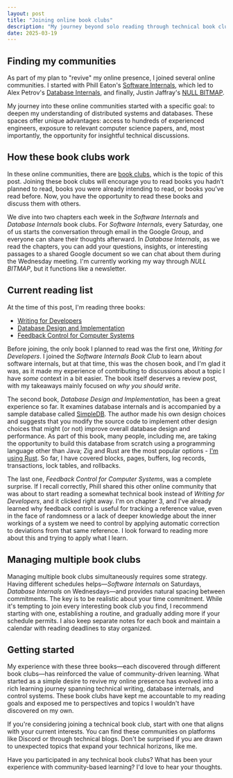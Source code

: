 ```yaml
---
layout: post
title: "Joining online book clubs"
description: "My journey beyond solo reading through technical book clubs: discovering new topics, building systems, and learning alongside curious engineers."
date: 2025-03-19
---
```


## Finding my communities

As part of my plan to "revive" my online presence, I joined several online communities. I started with Phill Eaton's [Software Internals](https://eatonphil.com/bookclub.html), which led to Alex Petrov's [Database Internals](https://www.databass.dev/), and finally, Justin Jaffray's [NULL BITMAP](https://buttondown.com/jaffray/archive/chapters-1-2-of-feedback-control/).

My journey into these online communities started with a specific goal: to deepen my understanding of distributed systems and databases. These spaces offer unique advantages: access to hundreds of experienced engineers, exposure to relevant computer science papers, and, most importantly, the opportunity for insightful technical discussions.

## How these book clubs work

In these online communities, there are [book clubs](https://en.wikipedia.org/wiki/Book_discussion_club), which is the topic of this post. Joining these book clubs will encourage you to read books you hadn’t planned to read, books you were already intending to read, or books you’ve read before. Now, you have the opportunity to read these books and discuss them with others.

We dive into two chapters each week in the *Software Internals* and *Database Internals* book clubs. For *Software Internals*, every Saturday, one of us starts the conversation through email in the Google Group, and everyone can share their thoughts afterward. In *Database Internals*, as we read the chapters, you can add your questions, insights, or interesting passages to a shared Google document so we can chat about them during the Wednesday meeting. I'm currently working my way through *NULL BITMAP*, but it functions like a newsletter.

## Current reading list

At the time of this post, I'm reading three books: 

- [Writing for Developers](https://www.goodreads.com/book/show/219199634-writing-for-developers)
- [Database Design and Implementation](https://www.goodreads.com/book/show/50660727-database-design-and-implementation)
- [Feedback Control for Computer Systems](https://www.goodreads.com/book/show/17239249-feedback-control-for-computer-systems)

Before joining, the only book I planned to read was the first one, *Writing for Developers*. I joined the *Software Internals Book Club* to learn about software internals, but at that time, this was the chosen book, and I'm glad it was, as it made my experience of contributing to discussions about a topic I have _some_ context in a bit easier. The book itself deserves a review post, with my takeaways mainly focused on _why you should write_.

The second book, *Database Design and Implementation*, has been a great experience so far. It examines database internals and is accompanied by a sample database called [SimpleDB](https://cs.bc.edu/~sciore/simpledb/). The author made his own design choices and suggests that you modify the source code to implement other design choices that might (or not) improve overall database design and performance. As part of this book, many people, including me, are taking the opportunity to build this database from scratch using a programming language other than Java; Zig and Rust are the most popular options - [I'm using Rust](https://github.com/ordepdev/simpledb-rs). So far, I have covered blocks, pages, buffers, log records, transactions, lock tables, and rollbacks.

The last one, *Feedback Control for Computer Systems*, was a complete surprise. If I recall correctly, Phill shared this other online community that was about to start reading a somewhat technical book instead of *Writing for Developers*, and it clicked right away. I'm on chapter 3, and I've already learned why feedback control is useful for tracking a reference value, even in the face of randomness or a lack of deeper knowledge about the inner workings of a system we need to control by applying automatic correction to deviations from that same reference. I look forward to reading more about this and trying to apply what I learn.

## Managing multiple book clubs

Managing multiple book clubs simultaneously requires some strategy. Having different schedules helps—*Software Internals* on Saturdays, *Database Internals* on Wednesdays—and provides natural spacing between commitments. The key is to be realistic about your time commitment. While it's tempting to join every interesting book club you find, I recommend starting with one, establishing a routine, and gradually adding more if your schedule permits. I also keep separate notes for each book and maintain a calendar with reading deadlines to stay organized.

## Getting started

My experience with these three books—each discovered through different book clubs—has reinforced the value of community-driven learning. What started as a simple desire to revive my online presence has evolved into a rich learning journey spanning technical writing, database internals, and control systems. These book clubs have kept me accountable to my reading goals and exposed me to perspectives and topics I wouldn't have discovered on my own.

If you're considering joining a technical book club, start with one that aligns with your current interests. You can find these communities on platforms like Discord or through technical blogs. Don't be surprised if you are drawn to unexpected topics that expand your technical horizons, like me.

Have you participated in any technical book clubs? What has been your experience with community-based learning? I'd love to hear your thoughts.
